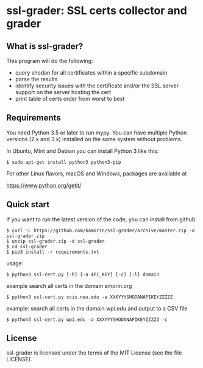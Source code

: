 ssl-grader:  SSL certs collector and grader
=======================================

What is ssl-grader?
-------------------

This program will do the following:
- query shodan for all certificates within a specific subdomain 
- parse the results
- identify security issues with the certificate and/or the SSL server support on the server hosting the cert
- print table of certs order from worst to best

Requirements
------------
You need Python 3.5 or later to run mypy.  You can have multiple Python versions (2.x and 3.x) installed on the same system without problems.

In Ubuntu, Mint and Debian you can install Python 3 like this:

    $ sudo apt-get install python3 python3-pip

For other Linux flavors, macOS and Windows, packages are available at

  https://www.python.org/getit/


Quick start
-----------

If you want to run the latest version of the code, you can install from github:

    $ curl -L https://github.com/kamorin/ssl-grader/archive/master.zip -o ssl-grader.zip
    $ unzip ssl-grader.zip -d ssl-grader
    $ cd ssl-grader
    $ pip3 install -r requirements.txt

usage: 

    $ python3 ssl-cert.py [-h] [-a API_KEY] [-c] [-l] domain

example search all certs in the domain amorin.org

    $ python3 ssl-cert.py ccis.neu.edu -a XXXYYYSHODANAPIKEYZZZZZ


example:  search all certs in the domain wpi.edu and output to a CSV file

    $ python3 ssl-cert.py wpi.edu -a XXXYYYSHODANAPIKEYZZZZZ -c 

License
-------

ssl-grader is licensed under the terms of the MIT License (see the file
LICENSE).

